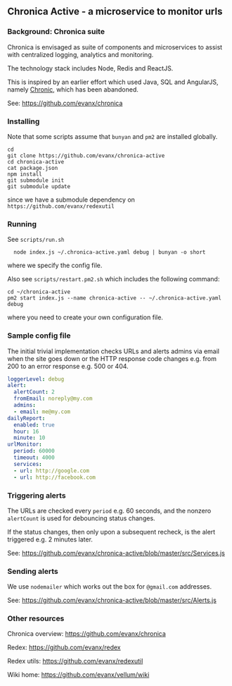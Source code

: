 
## Chronica Active - a microservice to monitor urls

### Background: Chronica suite

Chronica is envisaged as suite of components and microservices to assist with centralized logging, analytics and monitoring.

The technology stack includes Node, Redis and ReactJS.

This is inspired by an earlier effort which used Java, SQL and AngularJS, namely <a href="https://github.com/evanx/chronic">Chronic</a>, which has been abandoned.

See: https://github.com/evanx/chronica


### Installing

Note that some scripts assume that `bunyan` and `pm2` are installed globally.

```shell
cd
git clone https://github.com/evanx/chronica-active
cd chronica-active
cat package.json
npm install
git submodule init
git submodule update
```
since we have a submodule dependency on `https://github.com/evanx/redexutil`

### Running

See `scripts/run.sh`
```shell
  node index.js ~/.chronica-active.yaml debug | bunyan -o short
```
where we specify the config file.

Also see `scripts/restart.pm2.sh` which includes the following command:
```shell
cd ~/chronica-active
pm2 start index.js --name chronica-active -- ~/.chronica-active.yaml debug
```
where you need to create your own configuration file.

### Sample config file

The initial trivial implementation checks URLs and alerts admins via email when the site goes down or the HTTP response code changes e.g. from 200 to an error response e.g. 500 or 404.

```yaml
loggerLevel: debug
alert:
  alertCount: 2
  fromEmail: noreply@my.com
  admins:
  - email: me@my.com
dailyReport:
  enabled: true
  hour: 16
  minute: 10
urlMonitor:
  period: 60000
  timeout: 4000
  services:
  - url: http://google.com
  - url: http://facebook.com
```

### Triggering alerts

The URLs are checked every `period` e.g. 60 seconds, and the nonzero `alertCount` is used for debouncing status changes.

If the status changes, then only upon a subsequent recheck, is the alert triggered e.g. 2 minutes later.

See: https://github.com/evanx/chronica-active/blob/master/src/Services.js


### Sending alerts

We use `nodemailer` which works out the box for `@gmail.com` addresses.

See: https://github.com/evanx/chronica-active/blob/master/src/Alerts.js


### Other resources

Chronica overview: https://github.com/evanx/chronica

Redex: https://github.com/evanx/redex

Redex utils: https://github.com/evanx/redexutil

Wiki home: https://github.com/evanx/vellum/wiki
